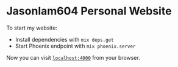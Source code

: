 # Jasonlam604 Personal Website

To start my website:

  * Install dependencies with `mix deps.get`
  * Start Phoenix endpoint with `mix phoenix.server`

Now you can visit [`localhost:4000`](http://localhost:4000) from your browser.



